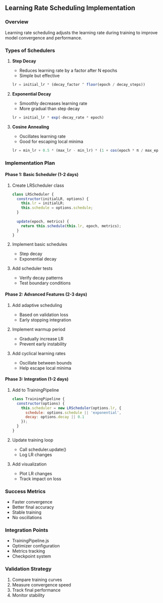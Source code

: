 ## Learning Rate Scheduling Implementation

### Overview
Learning rate scheduling adjusts the learning rate during training to improve model convergence and performance.

### Types of Schedulers
1. **Step Decay**
   - Reduces learning rate by a factor after N epochs
   - Simple but effective
   ```javascript
   lr = initial_lr * (decay_factor ^ floor(epoch / decay_steps))
   ```

2. **Exponential Decay**
   - Smoothly decreases learning rate
   - More gradual than step decay
   ```javascript
   lr = initial_lr * exp(-decay_rate * epoch)
   ```

3. **Cosine Annealing**
   - Oscillates learning rate
   - Good for escaping local minima
   ```javascript
   lr = min_lr + 0.5 * (max_lr - min_lr) * (1 + cos(epoch * π / max_epochs))
   ```

### Implementation Plan

#### Phase 1: Basic Scheduler (1-2 days)
1. Create LRScheduler class
   ```javascript
   class LRScheduler {
     constructor(initialLR, options) {
       this.lr = initialLR;
       this.schedule = options.schedule;
     }
     
     update(epoch, metrics) {
       return this.schedule(this.lr, epoch, metrics);
     }
   }
   ```

2. Implement basic schedules
   - Step decay
   - Exponential decay

3. Add scheduler tests
   - Verify decay patterns
   - Test boundary conditions

#### Phase 2: Advanced Features (2-3 days)
1. Add adaptive scheduling
   - Based on validation loss
   - Early stopping integration

2. Implement warmup period
   - Gradually increase LR
   - Prevent early instability

3. Add cyclical learning rates
   - Oscillate between bounds
   - Help escape local minima

#### Phase 3: Integration (1-2 days)
1. Add to TrainingPipeline
   ```javascript
   class TrainingPipeline {
     constructor(options) {
       this.scheduler = new LRScheduler(options.lr, {
         schedule: options.schedule || 'exponential',
         decay: options.decay || 0.1
       });
     }
   }
   ```

2. Update training loop
   - Call scheduler.update()
   - Log LR changes

3. Add visualization
   - Plot LR changes
   - Track impact on loss

### Success Metrics
- Faster convergence
- Better final accuracy
- Stable training
- No oscillations

### Integration Points
- TrainingPipeline.js
- Optimizer configuration
- Metrics tracking
- Checkpoint system

### Validation Strategy
1. Compare training curves
2. Measure convergence speed
3. Track final performance
4. Monitor stability